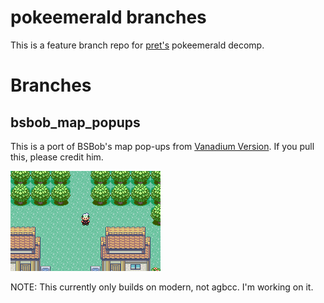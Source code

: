 # pokeemerald branches

This is a feature branch repo for [pret's](https://pret.github.io/) pokeemerald decomp.

# Branches

## bsbob_map_popups

This is a port of BSBob's map pop-ups from [Vanadium Version](https://github.com/nielsmittertreiner/pokeemerald/tree/vanadium). If you pull this, please credit him.

![bsbob_map_popup.gif](bsbob_map_popup.gif)

NOTE: This currently only builds on modern, not agbcc. I'm working on it.